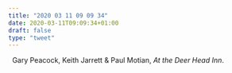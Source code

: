 ```yaml
---
title: "2020 03 11 09 09 34"
date: 2020-03-11T09:09:34+01:00
draft: false
type: "tweet"
---
```


<a href="https://music.apple.com/fr/album/at-the-deer-head-inn/155981436" class="iconfont icon-music" title="rss"></a> &nbsp; Gary Peacock, Keith Jarrett & Paul Motian, _At the Deer Head Inn_.
